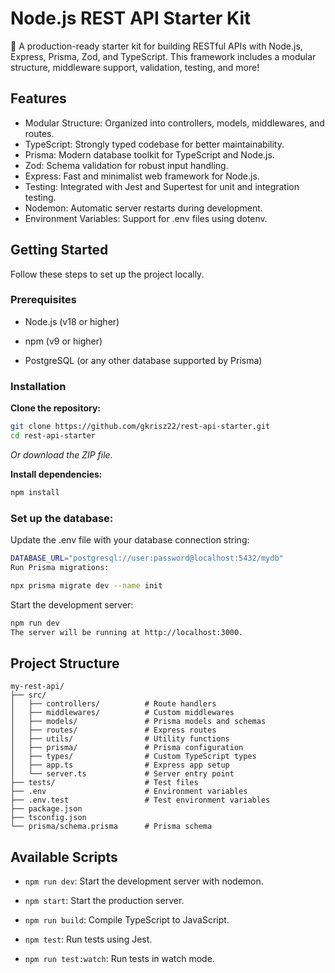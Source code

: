 # Node.js REST API Starter Kit

🚀 A production-ready starter kit for building RESTful APIs with Node.js, Express, Prisma, Zod, and TypeScript. This framework includes a modular structure, middleware support, validation, testing, and more!

## Features
- Modular Structure: Organized into controllers, models, middlewares, and routes.
- TypeScript: Strongly typed codebase for better maintainability.
- Prisma: Modern database toolkit for TypeScript and Node.js.
- Zod: Schema validation for robust input handling.
- Express: Fast and minimalist web framework for Node.js.
- Testing: Integrated with Jest and Supertest for unit and integration testing.
- Nodemon: Automatic server restarts during development.
- Environment Variables: Support for .env files using dotenv.

## Getting Started
Follow these steps to set up the project locally.

### Prerequisites

- Node.js (v18 or higher)

- npm (v9 or higher)

- PostgreSQL (or any other database supported by Prisma)

### Installation
**Clone the repository:**

```bash
git clone https://github.com/gkrisz22/rest-api-starter.git
cd rest-api-starter
```
*Or download the ZIP file.*

**Install dependencies:**

```bash
npm install
```

### Set up the database:

Update the .env file with your database connection string:

```bash
DATABASE_URL="postgresql://user:password@localhost:5432/mydb"
Run Prisma migrations:
```

```bash
npx prisma migrate dev --name init
```

Start the development server:

```bash
npm run dev
The server will be running at http://localhost:3000.
```

## Project Structure

```
my-rest-api/
├── src/
│   ├── controllers/          # Route handlers
│   ├── middlewares/          # Custom middlewares
│   ├── models/               # Prisma models and schemas
│   ├── routes/               # Express routes
│   ├── utils/                # Utility functions
│   ├── prisma/               # Prisma configuration
│   ├── types/                # Custom TypeScript types
│   ├── app.ts                # Express app setup
│   └── server.ts             # Server entry point
├── tests/                    # Test files
├── .env                      # Environment variables
├── .env.test                 # Test environment variables
├── package.json
├── tsconfig.json
└── prisma/schema.prisma      # Prisma schema
```

## Available Scripts

- ```npm run dev```: Start the development server with nodemon.

- ```npm start```: Start the production server.

- ```npm run build```: Compile TypeScript to JavaScript.

- ```npm test```: Run tests using Jest.

- ```npm run test:watch```: Run tests in watch mode.